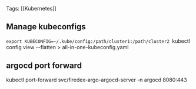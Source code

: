 Tags: [[Kubernetes]]
## Manage kubeconfigs
`export KUBECONFIG=~/.kube/config:/path/cluster1:/path/cluster2
`kubectl config view --flatten > all-in-one-kubeconfig.yaml

## argocd port forward
kubectl port-forward svc/firedex-argo-argocd-server -n argocd 8080:443